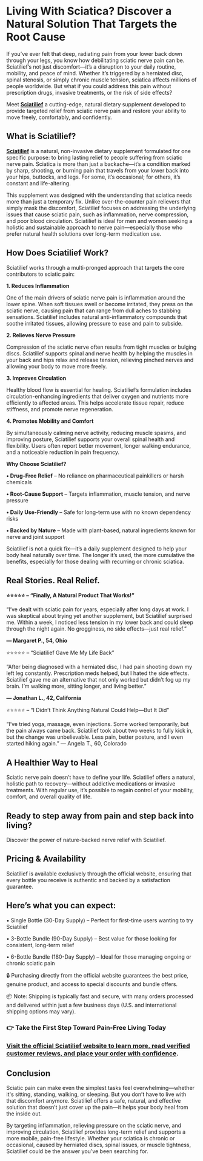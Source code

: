 # Living With Sciatica? Discover a Natural Solution That Targets the Root Cause

If you’ve ever felt that deep, radiating pain from your lower back down through your legs, you know how debilitating sciatic nerve pain can be. Sciatilief’s not just discomfort—it’s a disruption to your daily routine, mobility, and peace of mind. Whether it’s triggered by a herniated disc, spinal stenosis, or simply chronic muscle tension, sciatica affects millions of people worldwide. But what if you could address this pain without prescription drugs, invasive treatments, or the risk of side effects?

Meet **[Sciatilief](https://gethealth24.com/sciatilief-review/)** a cutting-edge, natural dietary supplement developed to provide targeted relief from sciatic nerve pain and restore your ability to move freely, comfortably, and confidently.

## What is Sciatilief?
**[Sciatilief](https://www.pinterest.com/pin/912330837018428357)** is a natural, non-invasive dietary supplement formulated for one specific purpose: to bring lasting relief to people suffering from sciatic nerve pain. Sciatica is more than just a backache—it’s a condition marked by sharp, shooting, or burning pain that travels from your lower back into your hips, buttocks, and legs. For some, it’s occasional; for others, it’s constant and life-altering.

This supplement was designed with the understanding that sciatica needs more than just a temporary fix. Unlike over-the-counter pain relievers that simply mask the discomfort, Sciatilief focuses on addressing the underlying issues that cause sciatic pain, such as inflammation, nerve compression, and poor blood circulation.
Sciatilief is ideal for men and women seeking a holistic and sustainable approach to nerve pain—especially those who prefer natural health solutions over long-term medication use.

## How Does Sciatilief Work?
Sciatilief works through a multi-pronged approach that targets the core contributors to sciatic pain:

**1. Reduces Inflammation**

One of the main drivers of sciatic nerve pain is inflammation around the lower spine. When soft tissues swell or become irritated, they press on the sciatic nerve, causing pain that can range from dull aches to stabbing sensations. Sciatilief includes natural anti-inflammatory compounds that soothe irritated tissues, allowing pressure to ease and pain to subside.

**2. Relieves Nerve Pressure**

Compression of the sciatic nerve often results from tight muscles or bulging discs. Sciatilief supports spinal and nerve health by helping the muscles in your back and hips relax and release tension, relieving pinched nerves and allowing your body to move more freely.

**3. Improves Circulation**

Healthy blood flow is essential for healing. Sciatilief’s formulation includes circulation-enhancing ingredients that deliver oxygen and nutrients more efficiently to affected areas. This helps accelerate tissue repair, reduce stiffness, and promote nerve regeneration.

**4. Promotes Mobility and Comfort**

By simultaneously calming nerve activity, reducing muscle spasms, and improving posture, Sciatilief supports your overall spinal health and flexibility. Users often report better movement, longer walking endurance, and a noticeable reduction in pain frequency.

**Why Choose Sciatilief?**

**•	Drug-Free Relief** – No reliance on pharmaceutical painkillers or harsh chemicals

**•	Root-Cause Support** – Targets inflammation, muscle tension, and nerve pressure

**•	Daily Use-Friendly** – Safe for long-term use with no known dependency risks

**•	Backed by Nature** – Made with plant-based, natural ingredients known for nerve and joint support

Sciatilief is not a quick fix—it’s a daily supplement designed to help your body heal naturally over time. The longer it’s used, the more cumulative the benefits, especially for those dealing with recurring or chronic sciatica.

## Real Stories. Real Relief.

**⭐️⭐️⭐️⭐️⭐️ – “Finally, A Natural Product That Works!”**

“I’ve dealt with sciatic pain for years, especially after long days at work. I was skeptical about trying yet another supplement, but Sciatilief surprised me. Within a week, I noticed less tension in my lower back and could sleep through the night again. No grogginess, no side effects—just real relief.”

**— Margaret P., 54, Ohio**

⭐️⭐️⭐️⭐️⭐️ – “Sciatilief Gave Me My Life Back”

“After being diagnosed with a herniated disc, I had pain shooting down my left leg constantly. Prescription meds helped, but I hated the side effects. Sciatilief gave me an alternative that not only worked but didn’t fog up my brain. I’m walking more, sitting longer, and living better.”

**— Jonathan L., 42, California**

⭐️⭐️⭐️⭐️⭐️ – “I Didn’t Think Anything Natural Could Help—But It Did”

“I’ve tried yoga, massage, even injections. Some worked temporarily, but the pain always came back. Sciatilief took about two weeks to fully kick in, but the change was unbelievable. Less pain, better posture, and I even started hiking again.”
— Angela T., 60, Colorado

## A Healthier Way to Heal
Sciatic nerve pain doesn’t have to define your life. Sciatilief offers a natural, holistic path to recovery—without addictive medications or invasive treatments. With regular use, it’s possible to regain control of your mobility, comfort, and overall quality of life.

## Ready to step away from pain and step back into living?
Discover the power of nature-backed nerve relief with Sciatilief.

## Pricing & Availability
Sciatilief is available exclusively through the official website, ensuring that every bottle you receive is authentic and backed by a satisfaction guarantee.
## Here’s what you can expect:

•	Single Bottle (30-Day Supply) – Perfect for first-time users wanting to try Sciatilief

•	3-Bottle Bundle (90-Day Supply) – Best value for those looking for consistent, long-term relief

•	6-Bottle Bundle (180-Day Supply) – Ideal for those managing ongoing or chronic sciatic pain

🔒 Purchasing directly from the official website guarantees the best price, genuine product, and access to special discounts and bundle offers.

📦 Note: Shipping is typically fast and secure, with many orders processed and delivered within just a few business days (U.S. and international shipping options may vary).

### 👉 Take the First Step Toward Pain-Free Living Today

### [Visit the official Sciatilief website to learn more, read verified customer reviews, and place your order with confidence](https://gethealth24.com/sciatilief-review/).

## Conclusion

Sciatic pain can make even the simplest tasks feel overwhelming—whether it's sitting, standing, walking, or sleeping. But you don’t have to live with that discomfort anymore. Sciatilief offers a safe, natural, and effective solution that doesn’t just cover up the pain—it helps your body heal from the inside out.

By targeting inflammation, relieving pressure on the sciatic nerve, and improving circulation, Sciatilief provides long-term relief and supports a more mobile, pain-free lifestyle. Whether your sciatica is chronic or occasional, caused by herniated discs, spinal issues, or muscle tightness, Sciatilief could be the answer you’ve been searching for.

